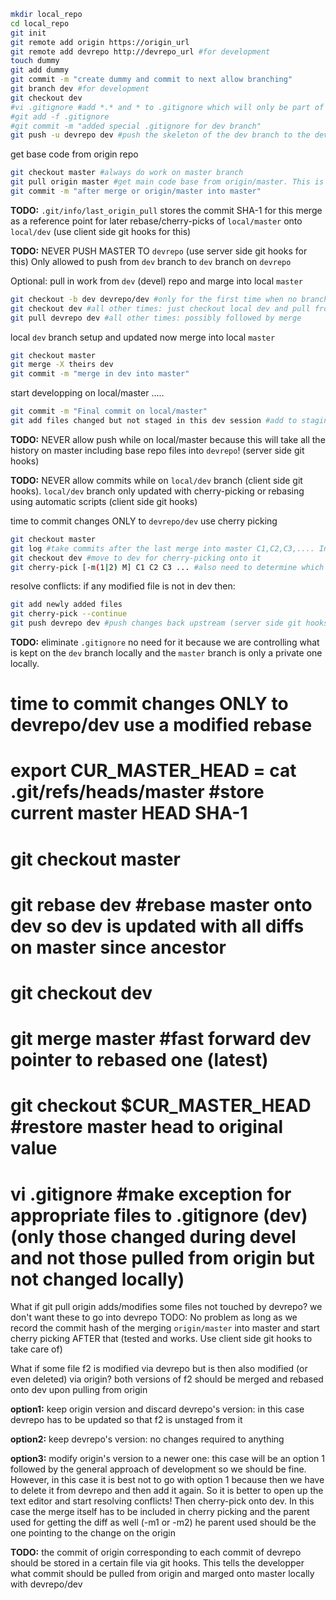 
```bash
mkdir local_repo
cd local_repo
git init
git remote add origin https://origin_url
git remote add devrepo http://devrepo_url #for development
touch dummy
git add dummy
git commit -m "create dummy and commit to next allow branching"
git branch dev #for development
git checkout dev
#vi .gitignore #add *.* and * to .gitignore which will only be part of this branch (dev)
#git add -f .gitignore
#git commit -m "added special .gitignore for dev branch"
git push -u devrepo dev #push the skeleton of the dev branch to the devrepo
```

get base code from origin repo

```bash
git checkout master #always do work on master branch
git pull origin master #get main code base from origin/master. This is possibly followed by merge into local master
git commit -m "after merge or origin/master into master"
```

**TODO:** `.git/info/last_origin_pull` stores the commit SHA-1 for this merge as a reference point for later rebase/cherry-picks of `local/master` onto `local/dev` (use client side git hooks for this)

**TODO:** NEVER PUSH MASTER TO `devrepo` (use server side git hooks for this) Only allowed to push from `dev` branch to `dev` branch on `devrepo`

Optional: pull in work from `dev` (devel) repo and marge into local `master`

```bash
git checkout -b dev devrepo/dev #only for the first time when no branch dev is setup in local working tree
git checkout dev #all other times: just checkout local dev and pull from devrepo
git pull devrepo dev #all other times: possibly followed by merge
```

local `dev` branch setup and updated now merge into local `master`

```bash
git checkout master
git merge -X theirs dev
git commit -m "merge in dev into master"
```

start developping on local/master .....

```bash
git commit -m "Final commit on local/master"
git add files changed but not staged in this dev session #add to staging
```

**TODO:** NEVER allow push while on local/master because this will take all the history on master including base repo files into `devrepo`! (server side git hooks)

**TODO:** NEVER allow commits while on `local/dev` branch (client side git hooks). `local/dev` branch only updated with cherry-picking or rebasing using automatic scripts (client side git hooks)

time to commit changes ONLY to `devrepo/dev` use cherry picking

```bash
git checkout master 
git log #take commits after the last merge into master C1,C2,C3,.... In case a merge from origin into master has resulted in changing of a file staged on dev then need to take this merge commit as well: M (client side git hooks can be used to store these in a file)
git checkout dev #move to dev for cherry-picking onto it
git cherry-pick [-m(1|2) M] C1 C2 C3 ... #also need to determine which parent of the merge? -m1 or -m2? TODO?
```

resolve conflicts: if any modified file is not in dev then:

```bash
git add newly added files
git cherry-pick --continue
git push devrepo dev #push changes back upstream (server side git hooks ONLY ALLOW PUSH FROM dev to dev)
```

**TODO:** eliminate `.gitignore` no need for it because we are controlling what is kept on the `dev` branch locally and the `master` branch is only a private one locally.

# time to commit changes ONLY to devrepo/dev use a modified rebase
# export CUR_MASTER_HEAD = cat .git/refs/heads/master #store current master HEAD SHA-1
# git checkout master
# git rebase dev #rebase master onto dev so dev is updated with all diffs on master since ancestor
# git checkout dev
# git merge master #fast forward dev pointer to rebased one (latest)
# git checkout $CUR_MASTER_HEAD #restore master head to original value
# vi .gitignore #make exception for appropriate files to .gitignore (dev) (only those changed during devel and not those pulled from origin but not changed locally)

What if git pull origin adds/modifies some files not touched by devrepo? 
we don't want these to go into devrepo
TODO: No problem as long as we record the commit hash of the merging `origin/master` into master and start cherry picking AFTER that (tested and works. Use client side git hooks to take care of)

What if some file f2 is modified via devrepo but is then also modified (or even deleted) via origin?
both versions of f2 should be merged and rebased onto dev upon pulling from origin

**option1:** keep origin version and discard devrepo's version: in this case devrepo has to be updated so that f2 is unstaged from it

**option2:** keep devrepo's version: no changes required to anything

**option3:** modify origin's version to a newer one: this case will be an option 1 followed by the general approach of development so we should be fine. However, in this case it is best not to go with option 1 because then we have to delete it from devrepo and then add it again. So it is better to open up the text editor and start resolving conflicts! Then cherry-pick onto dev. In this case the merge itself has to be included in cherry picking and the parent used for getting the diff as well (-m1 or -m2) he parent used should be the one pointing to the change on the origin 

**TODO:** the commit of origin corresponding to each commit of devrepo should be stored in a certain file via git hooks. This tells the developper what commit should be pulled from origin and marged onto master locally with devrepo/dev 


